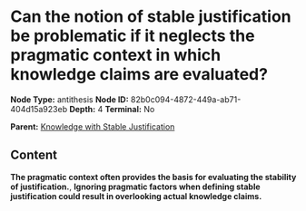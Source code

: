 # Can the notion of stable justification be problematic if it neglects the pragmatic context in which knowledge claims are evaluated?

**Node Type:** antithesis
**Node ID:** 82b0c094-4872-449a-ab71-404d15a923eb
**Depth:** 4
**Terminal:** No

**Parent:** [Knowledge with Stable Justification](knowledge-with-stable-justification-synthesis-07d18501-177c-4ba5-8b99-8f38946dd544.md)

## Content

**The pragmatic context often provides the basis for evaluating the stability of justification.**, **Ignoring pragmatic factors when defining stable justification could result in overlooking actual knowledge claims.**

